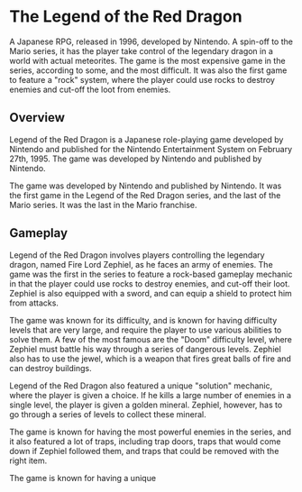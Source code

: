 # The Legend of the Red Dragon

A Japanese RPG, released in 1996, developed by Nintendo. A spin-off to the Mario series, it has the player take control of the legendary dragon in a world with actual meteorites. The game is the most expensive game in the series, according to some, and the most difficult. It was also the first game to feature a "rock" system, where the player could use rocks to destroy enemies and cut-off the loot from enemies.

## Overview

Legend of the Red Dragon is a Japanese role-playing game developed by Nintendo and published for the Nintendo Entertainment System on February 27th, 1995. The game was developed by Nintendo and published by Nintendo.

The game was developed by Nintendo and published by Nintendo. It was the first game in the Legend of the Red Dragon series, and the last of the Mario series. It was the last in the Mario franchise.

## Gameplay

Legend of the Red Dragon involves players controlling the legendary dragon, named Fire Lord Zephiel, as he faces an army of enemies. The game was the first in the series to feature a rock-based gameplay mechanic in that the player could use rocks to destroy enemies, and cut-off their loot. Zephiel is also equipped with a sword, and can equip a shield to protect him from attacks.

The game was known for its difficulty, and is known for having difficulty levels that are very large, and require the player to use various abilities to solve them. A few of the most famous are the "Doom" difficulty level, where Zephiel must battle his way through a series of dangerous levels. Zephiel also has to use the jewel, which is a weapon that fires great balls of fire and can destroy buildings.

Legend of the Red Dragon also featured a unique "solution" mechanic, where the player is given a choice. If he kills a large number of enemies in a single level, the player is given a golden mineral. Zephiel, however, has to go through a series of levels to collect these mineral.

The game is known for having the most powerful enemies in the series, and it also featured a lot of traps, including trap doors, traps that would come down if Zephiel followed them, and traps that could be removed with the right item.

The game is known for having a unique